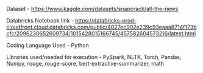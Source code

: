 Dataset - https://www.kaggle.com/datasets/snapcrack/all-the-news

Databricks Notebook link - https://databricks-prod-cloudfront.cloud.databricks.com/public/4027ec902e239c93eaaa8714f173bcfc/2096230652609734/1015428015166745/457582604573216/latest.html

Coding Language Used - Python

Libraries used/needed for execution - PySpark, NLTK, Torch, Pandas, Numpy, rouge, rouge-score, bert-extractive-summarizer, math

